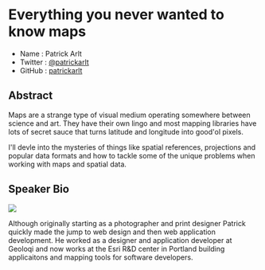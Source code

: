 # Everything you never wanted to know maps

* Name      : Patrick Arlt
* Twitter   : [@patrickarlt](http://twitter.com/patrickarlt)
* GitHub    : [patrickarlt](http://github.com/patrickarlt)

## Abstract

Maps are a strange type of visual medium operating somewhere between science and art. They have their own lingo and most mapping libraries have lots of secret sauce that turns latitude and longitude into good'ol pixels.

I'll devle into the mysteries of things like spatial references, projections and popular data formats and how to tackle some of the unique problems when working with maps and spatial data.

## Speaker Bio

![](https://raw.github.com/cascadiajs/2013.cascadiajs.com/master/images/patrickarlt.png)

Although originally starting as a photographer and print designer Patrick quickly made the jump to web design and then web application development. He worked as a designer and application developer at Geoloqi and now works at the Esri R&D center in Portland building applicaitons and mapping tools for software developers.

[@patrickarlt]:http://twitter.com/patrickarlt
[patrickarlt]:http://github.com/patrickarlt